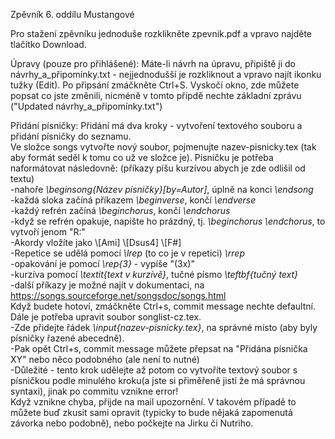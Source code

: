 Zpěvník 6. oddílu Mustangové

Pro stažení zpěvníku jednoduše rozklikněte zpevnik.pdf a vpravo najděte tlačítko Download.

Úpravy (pouze pro přihlášené):
Máte-li návrh na úpravu, připiště ji do návrhy_a_připomínky.txt - nejjednodušší je rozkliknout a vpravo najít ikonku tužky (Edit). 
Po připsání zmáčkněte Ctrl+S. Vyskočí okno, zde můžete popsat co jste změnili, nicméně v tomto přípdě nechte základní zprávu ("Updated návrhy_a_připomínky.txt") 

Přidání písničky:
Přidání má dva kroky - vytvoření textového souboru a přidání písničky do seznamu.  
Ve složce songs vytvořte nový soubor, pojmenujte nazev-pisnicky.tex (tak aby formát seděl k tomu co už ve složce je). Písničku je potřeba naformátovat následovně:
(příkazy píšu kurzívou abych je zde odlišil od textu)  
  -nahoře *\beginsong{Název písničky}[by=Autor]*, úplně na konci *\endsong*  
  -každá sloka začíná příkazem *\\beginverse*, končí *\\endverse*  
  -každý refrén začíná *\\beginchorus*, končí *\endchorus*  
  -když se refrén opakuje, napište ho prázdný, tj.  *\beginchorus \endchorus*, to vytvoří jenom "R:"  
  -Akordy vložíte jako \\[Ami] \\[Dsus4] \\[F#]  
  -Repetice se udělá pomocí *\\lrep* (to co je v repetici) *\\rrep*  
  -opakování je pomocí *\\rep{3}* - vypíše "(3x)"  
  -kurzíva pomocí *\\textit{text v kurzívě}*, tučné písmo *\\teftbf{tučný text}*  
  -další příkazy je možné najít v dokumentaci, na https://songs.sourceforge.net/songsdoc/songs.html  
Když budete hotoví, zmáčkněte Ctrl+s, commit message nechte defaultní. Dále je potřeba upravit soubor songlist-cz.tex.  
  -Zde přidejte řádek *\\input{nazev-pisnicky.tex}*, na správné místo (aby byly písničky řazené abecedně).  
  -Pak opět Ctrl+s, commit message můžete přepsat na "Přidána písnička XY" nebo něco podobného (ale není to nutné)   
  -Důležité - tento krok udělejte až potom co vytvoříte textový soubor s písničkou podle minulého kroku(a jste si přiměřeně jistí že má správnou syntaxi), jinak po commitu vznikne error!  
Když vznikne chyba, přijde na mail upozornění. V takovém případě to můžete buď zkusit sami opravit (typicky to bude nějaká zapomenutá závorka nebo podobně), nebo počkejte na Jirku či Nutriho.
